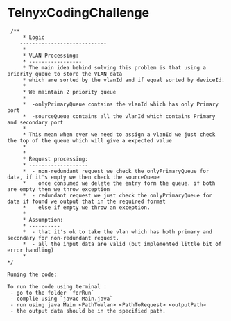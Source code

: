 # TelnyxCodingChallenge

     /**
         * Logic
        ----------------------------
         *
         * VLAN Processing:
         * -----------------
         * The main idea behind solving this problem is that using a priority queue to store the VLAN data
         * which are sorted by the vlanId and if equal sorted by deviceId.
         *
         * We maintain 2 priority queue
         *
         *  -onlyPrimaryQueue contains the vlanId which has only Primary port
         *  -sourceQueue contains all the vlanId which contains Primary and secondary port
         *
         * This mean when ever we need to assign a vlanId we just check the top of the queue which will give a expected value
         *
         *
         * Request processing:
         * -------------------
         *  - non-redundant request we check the onlyPrimaryQueue for data, if it's empty we then check the sourceQueue
         *    once consumed we delete the entry form the queue. if both are empty then we throw exception
         *  - redundant request we just check the onlyPrimaryQueue for data if found we output that in the required format
         *    else if empty we throw an exception.
         *
         * Assumption:
         * ----------
         *  - that it's ok to take the vlan which has both primary and secondary for non-redundant request.
         *  - all the input data are valid (but implemented little bit of error handling)
         *
    */
    
    Runing the code:
    
    To run the code using terminal : 
     - go to the folder `forRun` 
     - complie using `javac Main.java`
     - run using java Main <PathToVlan> <PathToRequest> <outputPath>
     - the output data should be in the specified path.
    
    
         

